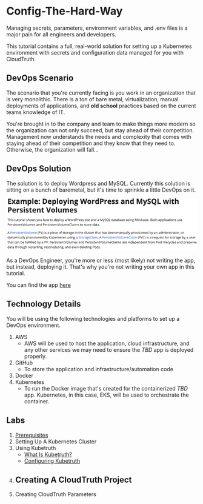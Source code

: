 # Config-The-Hard-Way

Managing secrets, parameters, environment variables, and .env files is a major pain for all engineers and developers.

This tutorial contains a full, real-world solution for setting up a Kubernetes environment with secrets and configuration data managed for you with CloudTruth.

## DevOps Scenario
The scenario that you're currently facing is you work in an organization that is very monolithic. There is a ton of bare metal, virtualization, manual deployments of applications, and **old school** practices based on the current teams knowledge of IT.

You're brought in to the company and team to make things more modern so the organization can not only succeed, but stay ahead of their competition. Management now understands the needs and complexity that comes with staying ahead of their competition and they know that they need to. Otherwise, the organization will fall...

## DevOps Solution
The solution is to deploy Wordpress and MySQL. Currently this solution is sitting on a bunch of baremetal, but it's time to sprinkle a little DevOps on it.

![](images/app1.png)

As a DevOps Engineer, you're more or less (most likely) not writing the app, but instead, deploying it. That's why you're not writing your own app in this tutorial.

You can find the app [here](https://github.com/kubernetes/examples/tree/master/mysql-wordpress-pd)

## Technology Details
You will be using the following technologies and platforms to set up a DevOps environment.

1. AWS
    - AWS will be used to host the application, cloud infrastructure, and any other services we may need to ensure the *TBD* app is deployed properly.
2. GitHub
    - To store the application and infrastructure/automation code
3. Docker
4. Kubernetes
   - To run the Docker image that's created for the containerized *TBD* app. Kubernetes, in this case, EKS, will be used to orchestrate the container.

## Labs
1. [Prerequisites](https://github.com/cloudtruth/Config-The-Hard-Way/blob/main/prerequisites.md)
2. Setting Up A Kubernetes Cluster
3. Using Kubetruth
   - [What Is Kubetruth?]()
   - [Configuring Kubetruth]()
4. Creating A CloudTruth Project
   - 
5. Creating CloudTruth Parameters